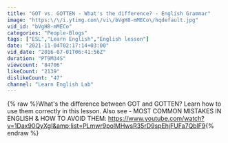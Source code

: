 ```yaml
---
title: "GOT vs. GOTTEN - What's the difference? - English Grammar"
image: "https:\/\/i.ytimg.com\/vi\/bVgH8-mMECo\/hqdefault.jpg"
vid_id: "bVgH8-mMECo"
categories: "People-Blogs"
tags: ["ESL","Learn English","English lesson"]
date: "2021-11-04T02:17:14+03:00"
vid_date: "2016-07-01T06:41:56Z"
duration: "PT9M34S"
viewcount: "84706"
likeCount: "2139"
dislikeCount: "47"
channel: "Learn English Lab"
---
```

{% raw %}What's the difference between GOT and GOTTEN? Learn how to use them correctly in this lesson. Also see - MOST COMMON MISTAKES IN ENGLISH &amp; HOW TO AVOID THEM: <a rel="nofollow" target="blank" href="https://www.youtube.com/watch?v=1Dax90QyXgI&amp;list=PLmwr9polMHwsR35rD9spEhjFUFa7QblF9">https://www.youtube.com/watch?v=1Dax90QyXgI&amp;list=PLmwr9polMHwsR35rD9spEhjFUFa7QblF9</a>{% endraw %}
